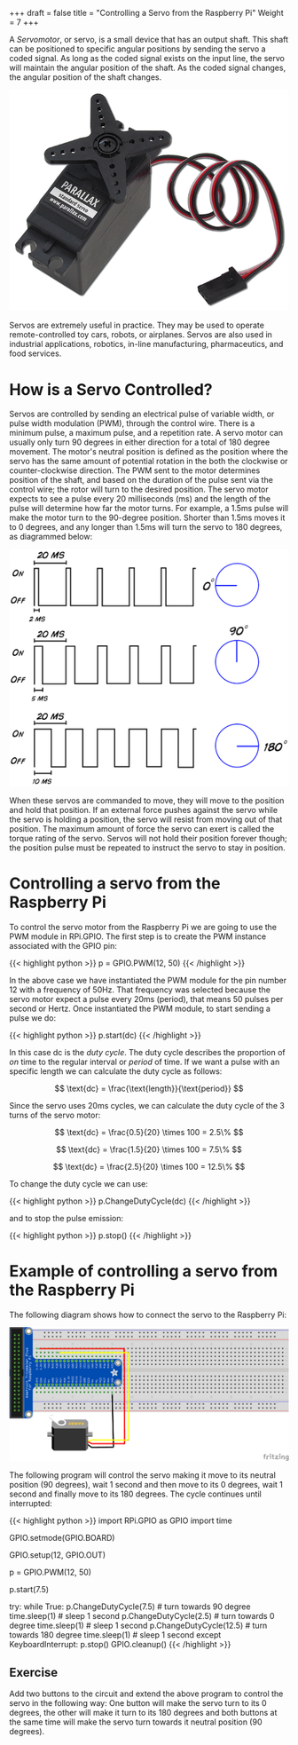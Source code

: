 +++
draft = false
title = "Controlling a Servo from the Raspberry Pi"
Weight = 7
+++

A *Servomotor*, or servo, is a small device that has an output shaft. This shaft can be positioned to specific angular positions by sending the servo a coded signal. As long as the coded signal exists on the input line, the servo will maintain the angular position of the shaft. As the coded signal changes, the angular position of the shaft changes.

![](servo_motor.png)

Servos are extremely useful in practice.  They may be used to operate remote-controlled toy cars, robots, or airplanes.  Servos are also used in industrial applications, robotics, in-line manufacturing, pharmaceutics, and food services.

# How is a Servo Controlled?
Servos are controlled by sending an electrical pulse of variable width, or pulse width modulation (PWM), through the control wire. There is a minimum pulse, a maximum pulse, and a repetition rate. A servo motor can usually only turn 90 degrees in either direction for a total of 180 degree movement. The motor's neutral position is defined as the position where the servo has the same amount of potential rotation in the both the clockwise or counter-clockwise direction. The PWM sent to the motor determines position of the shaft, and based on the duration of the pulse sent via the control wire; the rotor will turn to the desired position. The servo motor expects to see a pulse every 20 milliseconds (ms) and the length of the pulse will determine how far the motor turns. For example, a 1.5ms pulse will make the motor turn to the 90-degree position. Shorter than 1.5ms moves it to 0 degrees, and any longer than 1.5ms will turn the servo to 180 degrees, as diagrammed below:

![PWM control example](Graphs_PWM_web.png "[Backyard Brains [CC BY-SA 3.0]](https://backyardbrains.com/experiments/MuscleSpikerShield_GripperHand)")

When these servos are commanded to move, they will move to the position and hold that position. If an external force pushes against the servo while the servo is holding a position, the servo will resist from moving out of that position. The maximum amount of force the servo can exert is called the torque rating of the servo. Servos will not hold their position forever though; the position pulse must be repeated to instruct the servo to stay in position.

# Controlling a servo from the Raspberry Pi

To control the servo motor from the Raspberry Pi we are going to use the PWM module in RPi.GPIO. The first step is to create the PWM instance associated with the GPIO pin:

{{< highlight python >}}
p = GPIO.PWM(12, 50)
{{< /highlight >}}

In the above case we have instantiated the PWM module for the pin number 12 with a frequency of 50Hz. That frequency was selected because the servo motor expect a pulse every 20ms (period), that means 50 pulses per second or Hertz. Once instantiated the PWM module, to start sending a pulse we do:

{{< highlight python >}}
p.start(dc)
{{< /highlight >}}

In this case dc is the *duty cycle*. The duty cycle describes the proportion of *on* time to the regular interval or *period* of time. If we want a pulse with an specific length we can calculate the duty cycle as follows: 

$$
\text{dc} = \frac{\text{length}}{\text{period}}
$$

Since the servo uses 20ms cycles, we can calculate the duty cycle of the 3 turns of the servo motor:

$$
\text{dc} = \frac{0.5}{20} \times 100 = 2.5\%
$$

$$
\text{dc} = \frac{1.5}{20} \times 100 = 7.5\%
$$

$$
\text{dc} = \frac{2.5}{20} \times 100 = 12.5\%
$$

To change the duty cycle we can use:

{{< highlight python >}}
p.ChangeDutyCycle(dc)
{{< /highlight >}}

and to stop the pulse emission:

{{< highlight python >}}
p.stop()
{{< /highlight >}}

# Example of controlling a servo from the Raspberry Pi
The following diagram shows how to connect the servo to the Raspberry Pi:

![](circuit_servo_breadboard.png)

The following program will control the servo making it move to its neutral position (90 degrees), wait 1 second and then move to its 0 degrees, wait 1 second and finally move to its 180 degrees. The cycle continues until interrupted:

{{< highlight python >}}
import RPi.GPIO as GPIO
import time

GPIO.setmode(GPIO.BOARD)

GPIO.setup(12, GPIO.OUT)

p = GPIO.PWM(12, 50)

p.start(7.5)

try:
    while True:
        p.ChangeDutyCycle(7.5)  # turn towards 90 degree
        time.sleep(1) # sleep 1 second
        p.ChangeDutyCycle(2.5)  # turn towards 0 degree
        time.sleep(1) # sleep 1 second
        p.ChangeDutyCycle(12.5) # turn towards 180 degree
        time.sleep(1) # sleep 1 second 
except KeyboardInterrupt:
    p.stop()
    GPIO.cleanup()
{{< /highlight >}}

## Exercise
Add two buttons to the circuit and extend the above program to control the servo in the following way: One button will make the servo turn to its 0 degrees, the other will make it turn to its 180 degrees and both buttons at the same time will make the servo turn towards it neutral position (90 degrees).
